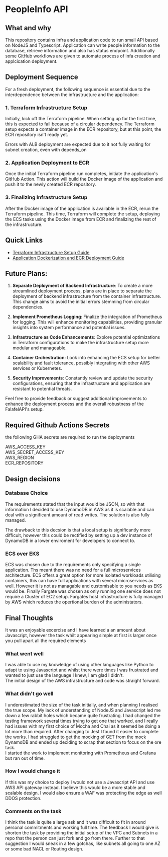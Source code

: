 # PeopleInfo API

## What and why

This repository contains infra and application code to run small API based on NodeJS and Typescript. Application can write people information to the database, retrieve information and also has status endpoint. 
Additionally some GitHub workflows are given to automate process of infa creation and applcication deployment.


## Deployment Sequence

For a fresh deployment, the following sequence is essential due to the interdependence between the infrastructure and the application:

### 1. **Terraform Infrastructure Setup**

Initially, kick off the Terraform pipeline. When setting up for the first time, this is expected to fail because of a circular dependency. The Terraform setup expects a container image in the ECR repository, but at this point, the ECR repository isn't ready yet.

Errors with ALB deployment are expected due to it not fully waiting for subnet creation, even with depends_on

### 2. **Application Deployment to ECR**

Once the initial Terraform pipeline run completes, initiate the application's GitHub Action. This action will build the Docker image of the application and push it to the newly created ECR repository.

### 3. **Finalizing Infrastructure Setup**

After the Docker image of the application is available in the ECR, rerun the Terraform pipeline. This time, Terraform will complete the setup, deploying the ECS tasks using the Docker image from ECR and finalizing the rest of the infrastructure.

## Quick Links

- [Terraform Infrastructure Setup Guide](https://github.com/Pretendfriend/Falafel-API-Server/blob/a005238977a6bb14f39a9830e3c883c1996b0be4/components/README.md)
- [Application Dockerization and ECR Deployment Guide](https://github.com/Pretendfriend/Falafel-API-Server/blob/a005238977a6bb14f39a9830e3c883c1996b0be4/application/README.md)

## Future Plans:

1. **Separate Deployment of Backend Infrastructure**: To create a more streamlined deployment process, plans are in place to separate the deployment of backend infrastructure from the container infrastructure. This change aims to avoid the initial errors stemming from circular dependencies.

2. **Implement Prometheus Logging**: Finalize the integration of Prometheus for logging. This will enhance monitoring capabilities, providing granular insights into system performance and potential issues.

3. **Infrastructure as Code Enhancements**: Explore potential optimizations in Terraform configurations to make the infrastructure setup more modular and manageable.

4. **Container Orchestration**: Look into enhancing the ECS setup for better scalability and fault tolerance, possibly integrating with other AWS services or Kubernetes.

5. **Security Improvements**: Constantly review and update the security configurations, ensuring that the infrastructure and application are resistant to potential threats.

Feel free to provide feedback or suggest additional improvements to enhance the deployment process and the overall robustness of the FalafelAPI's setup.

## Required Github Actions Secrets
the following GHA secrets are required to run the deployments

AWS_ACCESS_KEY\
AWS_SECRET_ACCESS_KEY\
AWS_REGION\
ECR_REPOSITORY

## Design decisions

### Database Choice
The requirements stated that the input would be JSON, so with that information I decided to use DynamoDB in AWS as it is scalable and can deal with a significant amount of read writes.  The solution is also fully managed.

The drawback to this decsion is that a local setup is significantly more difficult, however this could be rectified by setting up a dev instance of DynamoDB in a lower enviroment for developers to connect to.

### ECS over EKS
ECS was chosen due to the requirements only specifying a single application.  Ths meant there was no need for a full microservices architecture. ECS offers a great option for more isolated workloads utilising containers, this can have full applications with several microservices as well.  However it is not as managable and customisable to you needs as EKS would be.  Finally Fargate was chosen as only running one service does not require a Cluster of EC2 setup.  Fargates host infrastructure is fully managed by AWS which reduces the opertional burden of the administators.

## Final Thoughts

It was an enjoyable excercise and I have learned a an amount about Javascript, however the task whilt appearing simple at first is larger once you pull apart all the required elements

### What went well
I was able to use my knowledge of using other languages like Python to adapt to using Javascript and whilst there were times I was frustrated and wanted to just use the language I knew, I am glad I didn't. \
The initial design of the AWS infrastructure and code was straight forward.

### What didn't go well
I underestimated the size of the task initially, and when planning I realised the true scope. My lack of understanding of NodeJS and Javascript led me down a few rabbit holes which became quite frustrating. I had changed the testing framework several times trying to get one that worked, and I really had issues with my first choice of Mocha and Chai as it seemed be doing a lot more than required.  After changing to Jest I found it easier to complete the works.  I had struggled to get the mocking of GET from the mock DynamoDB and ended up deciding to scrap that section to focus on the ore task.\
I started the work to implement monitoring with Prometheus and Grafana but ran out of time.

###  How I would change it
If this was my choice to deploy I would not use a Javascript API and use AWS API gateway instead.  I believe this would be a more stable and scalable design. I would also ensure a WAF was protecting the edge as well DDOS protection.

### Comments on the task
I think the task is quite a large ask and it was difficult to fit in around personal commitments and working full time.  The feedback I would give is shorten the task by providing the initial setup of the VPC and Subnets in a repo that the person can just fork and go from there.  Further to that suggestion I would sneak in a few gotchas, like subnets all going to one AZ or some bad NACL or Routing design.
